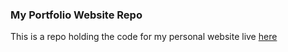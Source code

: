 ### My Portfolio Website Repo
This is a repo holding the code for my personal website live [here](https://vishaalprasadsjsu.github.io)
